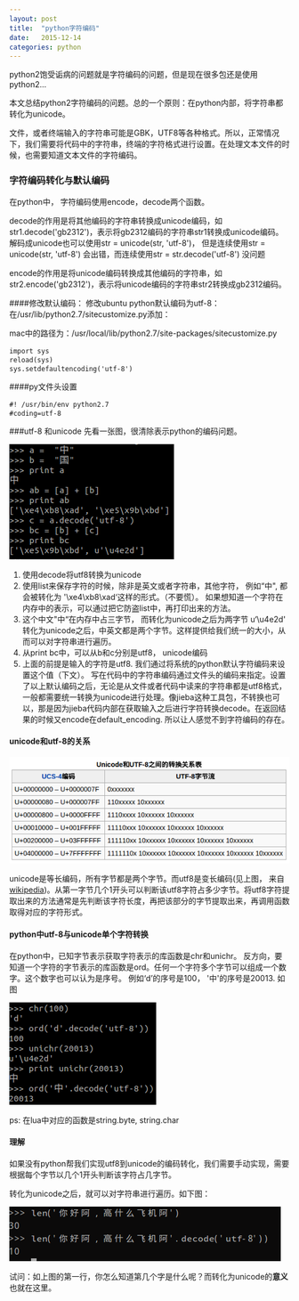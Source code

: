 ```yaml
---
layout: post
title:  "python字符编码"
date:   2015-12-14
categories: python
---
```


python2饱受诟病的问题就是字符编码的问题，但是现在很多包还是使用python2...

本文总结python2字符编码的问题。总的一个原则：在python内部，将字符串都转化为unicode。

文件，或者终端输入的字符串可能是GBK，UTF8等各种格式。所以，正常情况下，我们需要将代码中的字符串，终端的字符格式进行设置。在处理文本文件的时候，也需要知道文本文件的字符编码。

### 字符编码转化与默认编码
在python中， 字符编码使用encode，decode两个函数。

decode的作用是将其他编码的字符串转换成unicode编码，如str1.decode('gb2312')，表示将gb2312编码的字符串str1转换成unicode编码。解码成unicode也可以使用str = unicode(str, 'utf-8')， 但是连续使用str = unicode(str, 'utf-8') 会出错，而连续使用str = str.decode('utf-8') 没问题

encode的作用是将unicode编码转换成其他编码的字符串，如str2.encode('gb2312')，表示将unicode编码的字符串str2转换成gb2312编码。

####修改默认编码：
修改ubuntu python默认编码为utf-8： 在/usr/lib/python2.7/sitecustomize.py添加：

mac中的路径为：/usr/local/lib/python2.7/site-packages/sitecustomize.py

```
import sys
reload(sys)  
sys.setdefaultencoding('utf-8') 
```
####py文件头设置

```
#! /usr/bin/env python2.7
#coding=utf-8
```

###utf-8 和unicode
先看一张图，很清除表示python的编码问题。

![image](/assets/python_encode/python_utf_unicode.png )

1. 使用decode将utf8转换为unicode
2. 使用list来保存字符的时候，除非是英文或者字符串，其他字符， 例如“中", 都会被转化为 '\xe4\xb8\xad‘这样的形式。（不要慌）。 如果想知道一个字符在内存中的表示，可以通过把它防盗list中，再打印出来的方法。
3. 这个中文"中“在内存中占三字节， 而转化为unicode之后为两字节 u‘\u4e2d'
转化为unicode之后，中英文都是两个字节。这样提供给我们统一的大小，从而可以对字符串进行遍历。
4. 从print bc中，可以从b和c分别是utf8， unicode编码
5. 上面的前提是输入的字符是utf8. 我们通过将系统的python默认字符编码来设置这个值（下文）。 写在代码中的字符串编码通过文件头的编码来指定。设置了以上默认编码之后，无论是从文件或者代码中读来的字符串都是utf8格式，一般都需要统一转换为unicode进行处理。像jieba这种工具包，不转换也可以，那是因为jieba代码内部在获取输入之后进行字符转换decode。在返回结果的时候又encode在default_encoding. 所以让人感觉不到字符编码的存在。

#### unicode和utf-8的关系

![image](/assets/python_encode/unicode2utf.png )

unicode是等长编码，所有字节都是两个字节。而utf8是变长编码(见上图， 来自[wikipedia](https://zh.wikipedia.org/wiki/UTF-8))。从第一字节几个1开头可以判断该utf8字符占多少字节。将utf8字符提取出来的方法通常是先判断该字符长度，再把该部分的字节提取出来，再调用函数取得对应的字符形式。

#### python中utf-8与unicode单个字符转换
在python中，已知字节表示获取字符表示的库函数是chr和unichr。 反方向，要知道一个字符的字节表示的库函数是ord。任何一个字符多个字节可以组成一个数字。这个数字也可以认为是序号。 例如‘d’的序号是100， '中'的序号是20013. 如图

![image](/assets/python_encode/unicode_utf.png )

ps: 在lua中对应的函数是string.byte, string.char

#### 理解
如果没有python帮我们实现utf8到unicode的编码转化，我们需要手动实现，需要根据每个字节以几个1开头判断该字符占几字节。

转化为unicode之后，就可以对字符串进行遍历。如下图：

![image](/assets/python_encode/str_len.png )

试问：如上图的第一行，你怎么知道第几个字是什么呢？而转化为unicode的**意义**也就在这里。